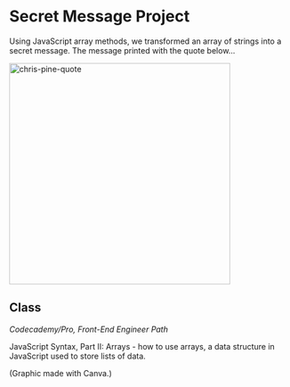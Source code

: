 # Secret Message Project

Using JavaScript array methods, we transformed an array of strings into a secret message. The message printed with the quote below...

<img width="397" alt="chris-pine-quote" src="https://user-images.githubusercontent.com/60168324/123203416-2c044a80-d46b-11eb-94e9-6c7f502c7eeb.png">


## Class
*Codecademy/Pro, Front-End Engineer Path*

JavaScript Syntax, Part II: Arrays - how to use arrays, a data structure in JavaScript used to store lists of data.

(Graphic made with Canva.)
